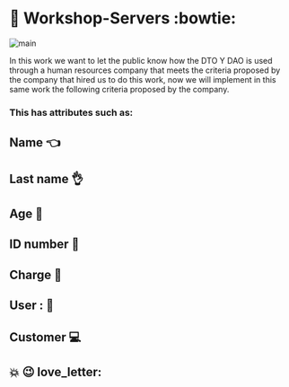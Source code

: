 # :musical_note: Workshop-Servers :bowtie:

![main](https://imageio.forbes.com/specials-images/imageserve/61124a105f56e0ba3e7a065f/image-from-rawpixel-id-270128-original/960x0.jpg?format=jpg&width=960)

In this work we want to let the public know how the DTO Y DAO is used through a human resources company that meets the criteria proposed by the company that hired us to do this work, now we will implement in this same work the following criteria proposed by the company. 

### This has attributes such as:
## Name :point_left:
## Last name  :ok_hand:
## Age :older_man:
## ID number :date:
## Charge  :construction_worker:
## User : :page_facing_up:
## Customer :computer:
## 	:boom: 	:wink: love_letter:
